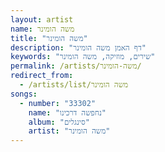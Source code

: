 ```yaml
---
layout: artist
name: משה הומינר
title: "משה הומינר"
description: "דף האמן משה הומינר"
keywords: "שירים, מוזיקה, משה הומינר"
permalink: /artists/משה-הומינר/
redirect_from:
  - /artists/list/משה הומינר
songs:
  - number: "33302"
    name: "נחפשה דרכינו"
    album: "סינגלים"
    artist: "משה הומינר"
---
```

